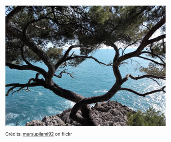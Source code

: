 ![Candice](/images/2022-11-14.jpg)

Crédits: [marsupilami92](https://www.flickr.com/people/marsupilami92/) on flickr